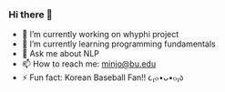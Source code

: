 ### Hi there 👋

- 🔭 I’m currently working on whyphi project
- 🌱 I’m currently learning programming fundamentals
- 💬 Ask me about NLP
- 📫 How to reach me: minjo@bu.edu
- ⚡ Fun fact: Korean Baseball Fan!! ૮₍๐•ᴗ•๐₎ა
